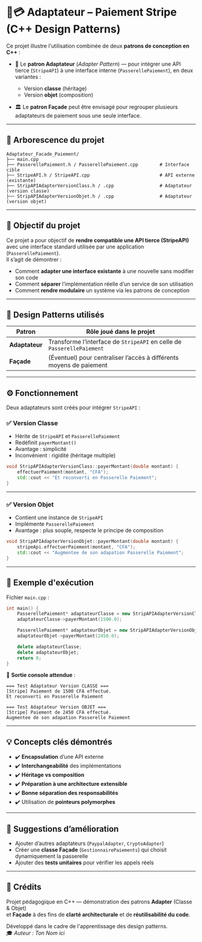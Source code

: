 ﻿# 🔌💳 Adaptateur – Paiement Stripe (C++ Design Patterns)

Ce projet illustre l'utilisation combinée de deux **patrons de conception en C++** :

- 🧩 Le **patron Adaptateur** (*Adapter Pattern*) — pour intégrer une API tierce (`StripeAPI`) à une interface interne (`PasserellePaiement`), en deux variantes :
  - Version **classe** (héritage)
  - Version **objet** (composition)

- 🏛️ Le **patron Façade** peut être envisagé pour regrouper plusieurs adaptateurs de paiement sous une seule interface.

---

## 📁 Arborescence du projet

```plaintext
Adaptateur_Facade_Paiement/
├── main.cpp
├── PasserellePaiement.h / PasserellePaiement.cpp        # Interface cible
├── StripeAPI.h / StripeAPI.cpp                          # API externe (existante)
├── StripAPIAdapterVersionClass.h / .cpp                 # Adaptateur (version classe)
├── StripAPIAdapterVersionObjet.h / .cpp                 # Adaptateur (version objet)
```

---

## 🎯 Objectif du projet

Ce projet a pour objectif de **rendre compatible une API tierce (StripeAPI)** avec une interface standard utilisée par une application (`PasserellePaiement`).  
Il s’agit de démontrer :

- Comment **adapter une interface existante** à une nouvelle sans modifier son code
- Comment **séparer** l’implémentation réelle d’un service de son utilisation
- Comment **rendre modulaire** un système via les patrons de conception

---

## 🧩 Design Patterns utilisés

| Patron           | Rôle joué dans le projet                                                                 |
|------------------|------------------------------------------------------------------------------------------|
| **Adaptateur**   | Transforme l’interface de `StripeAPI` en celle de `PasserellePaiement`                  |
| **Façade**       | (Éventuel) pour centraliser l’accès à différents moyens de paiement                     |

---

## ⚙️ Fonctionnement

Deux adaptateurs sont créés pour intégrer `StripeAPI` :

### ✅ Version Classe
- Hérite de `StripeAPI` et `PasserellePaiement`
- Redéfinit `payerMontant()`
- Avantage : simplicité
- Inconvénient : rigidité (héritage multiple)

```cpp
void StripAPIAdapterVersionClass::payerMontant(double montant) {
    effectuerPaiement(montant, "CFA");
    std::cout << "Et reconverti en Passerelle Paiement";
}
```

---

### ✅ Version Objet
- Contient une instance de `StripeAPI`
- Implémente `PasserellePaiement`
- Avantage : plus souple, respecte le principe de composition

```cpp
void StripAPIAdapterVersionObjet::payerMontant(double montant) {
    stripeApi.effectuerPaiement(montant, "CFA");
    std::cout << "Augmentee de son adapation Passerelle Paiement";
}
```

---

## 🧪 Exemple d'exécution

Fichier `main.cpp` :

```cpp
int main() {
    PasserellePaiement* adaptateurClasse = new StripAPIAdapterVersionClass();
    adaptateurClasse->payerMontant(1500.0);

    PasserellePaiement* adaptateurObjet = new StripAPIAdapterVersionObjet();
    adaptateurObjet->payerMontant(2450.0);

    delete adaptateurClasse;
    delete adaptateurObjet;
    return 0;
}
```

📌 **Sortie console attendue** :

```
=== Test Adaptateur Version CLASSE ===
[Stripe] Paiement de 1500 CFA effectué.
Et reconverti en Passerelle Paiement

=== Test Adaptateur Version OBJET ===
[Stripe] Paiement de 2450 CFA effectué.
Augmentee de son adapation Passerelle Paiement
```

---

## 💡 Concepts clés démontrés

- ✔️ **Encapsulation** d’une API externe
- ✔️ **Interchangeabilité** des implémentations
- ✔️ **Héritage vs composition**
- ✔️ **Préparation à une architecture extensible**
- ✔️ **Bonne séparation des responsabilités**
- ✔️ Utilisation de **pointeurs polymorphes**

---

## 🔗 Suggestions d’amélioration

- Ajouter d’autres adaptateurs (`PaypalAdapter`, `CryptoAdapter`)
- Créer une **classe Façade** (`GestionnairePaiements`) qui choisit dynamiquement la passerelle
- Ajouter des **tests unitaires** pour vérifier les appels réels

---

## 🧠 Crédits

Projet pédagogique en C++ — démonstration des patrons **Adapter** (Classe & Objet)  
et **Façade** à des fins de **clarté architecturale** et de **réutilisabilité du code**.

Développé dans le cadre de l'apprentissage des design patterns.  
🎓 *Auteur : Ton Nom ici*
